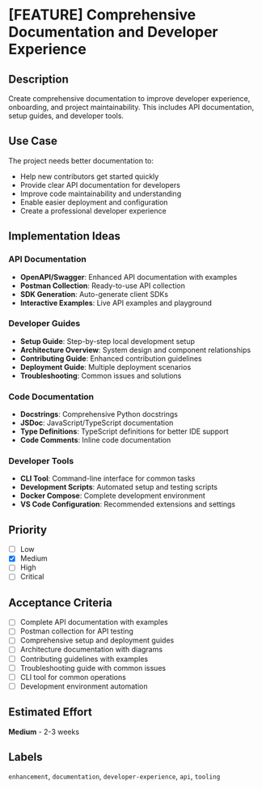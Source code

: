# [FEATURE] Comprehensive Documentation and Developer Experience

## Description
Create comprehensive documentation to improve developer experience, onboarding, and project maintainability. This includes API documentation, setup guides, and developer tools.

## Use Case
The project needs better documentation to:
- Help new contributors get started quickly
- Provide clear API documentation for developers
- Improve code maintainability and understanding
- Enable easier deployment and configuration
- Create a professional developer experience

## Implementation Ideas

### API Documentation
- **OpenAPI/Swagger**: Enhanced API documentation with examples
- **Postman Collection**: Ready-to-use API collection
- **SDK Generation**: Auto-generate client SDKs
- **Interactive Examples**: Live API examples and playground

### Developer Guides
- **Setup Guide**: Step-by-step local development setup
- **Architecture Overview**: System design and component relationships
- **Contributing Guide**: Enhanced contribution guidelines
- **Deployment Guide**: Multiple deployment scenarios
- **Troubleshooting**: Common issues and solutions

### Code Documentation
- **Docstrings**: Comprehensive Python docstrings
- **JSDoc**: JavaScript/TypeScript documentation
- **Type Definitions**: TypeScript definitions for better IDE support
- **Code Comments**: Inline code documentation

### Developer Tools
- **CLI Tool**: Command-line interface for common tasks
- **Development Scripts**: Automated setup and testing scripts
- **Docker Compose**: Complete development environment
- **VS Code Configuration**: Recommended extensions and settings

## Priority
- [ ] Low
- [x] Medium
- [ ] High
- [ ] Critical

## Acceptance Criteria
- [ ] Complete API documentation with examples
- [ ] Postman collection for API testing
- [ ] Comprehensive setup and deployment guides
- [ ] Architecture documentation with diagrams
- [ ] Contributing guidelines with examples
- [ ] Troubleshooting guide with common issues
- [ ] CLI tool for common operations
- [ ] Development environment automation

## Estimated Effort
**Medium** - 2-3 weeks

## Labels
`enhancement`, `documentation`, `developer-experience`, `api`, `tooling`
